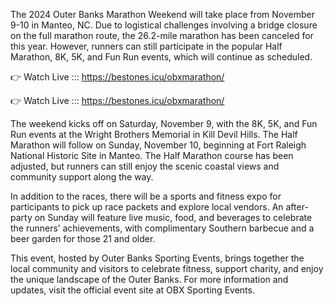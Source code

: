 The 2024 Outer Banks Marathon Weekend will take place from November 9-10 in Manteo, NC. Due to logistical challenges involving a bridge closure on the full marathon route, the 26.2-mile marathon has been canceled for this year. However, runners can still participate in the popular Half Marathon, 8K, 5K, and Fun Run events, which will continue as scheduled. 

👉 Watch Live ::: https://bestones.icu/obxmarathon/

👉 Watch Live ::: https://bestones.icu/obxmarathon/

 The weekend kicks off on Saturday, November 9, with the 8K, 5K, and Fun Run events at the Wright Brothers Memorial in Kill Devil Hills. The Half Marathon will follow on Sunday, November 10, beginning at Fort Raleigh National Historic Site in Manteo. The Half Marathon course has been adjusted, but runners can still enjoy the scenic coastal views and community support along the way.

In addition to the races, there will be a sports and fitness expo for participants to pick up race packets and explore local vendors. An after-party on Sunday will feature live music, food, and beverages to celebrate the runners’ achievements, with complimentary Southern barbecue and a beer garden for those 21 and older.

This event, hosted by Outer Banks Sporting Events, brings together the local community and visitors to celebrate fitness, support charity, and enjoy the unique landscape of the Outer Banks. For more information and updates, visit the official event site at OBX Sporting Events. 
